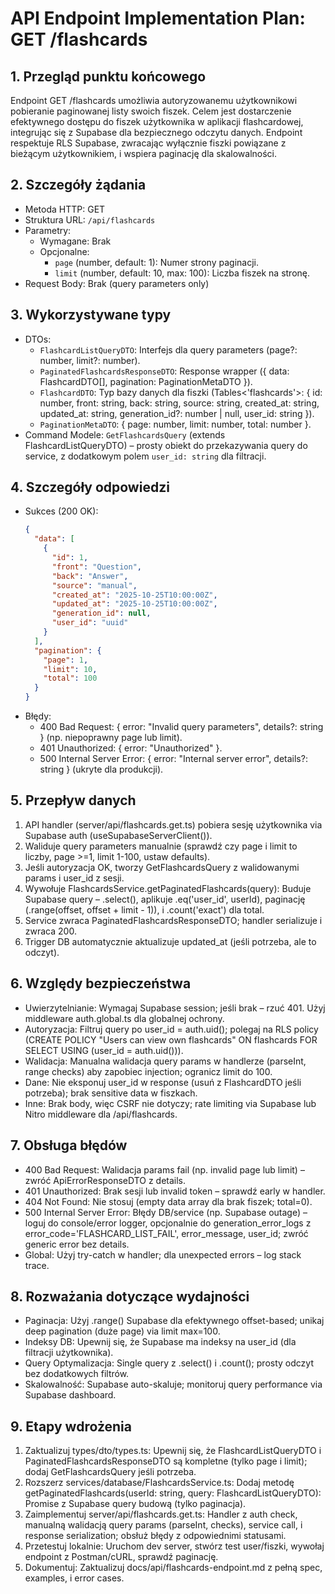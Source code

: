 # API Endpoint Implementation Plan: GET /flashcards

## 1. Przegląd punktu końcowego
Endpoint GET /flashcards umożliwia autoryzowanemu użytkownikowi pobieranie paginowanej listy swoich fiszek. Celem jest dostarczenie efektywnego dostępu do fiszek użytkownika w aplikacji flashcardowej, integrując się z Supabase dla bezpiecznego odczytu danych. Endpoint respektuje RLS Supabase, zwracając wyłącznie fiszki powiązane z bieżącym użytkownikiem, i wspiera paginację dla skalowalności.

## 2. Szczegóły żądania
- Metoda HTTP: GET
- Struktura URL: `/api/flashcards`
- Parametry:
  - Wymagane: Brak
  - Opcjonalne:
    - `page` (number, default: 1): Numer strony paginacji.
    - `limit` (number, default: 10, max: 100): Liczba fiszek na stronę.
- Request Body: Brak (query parameters only)

## 3. Wykorzystywane typy
- DTOs:
  - `FlashcardListQueryDTO`: Interfejs dla query parameters (page?: number, limit?: number).
  - `PaginatedFlashcardsResponseDTO`: Response wrapper ({ data: FlashcardDTO[], pagination: PaginationMetaDTO }).
  - `FlashcardDTO`: Typ bazy danych dla fiszki (Tables<'flashcards'>: { id: number, front: string, back: string, source: string, created_at: string, updated_at: string, generation_id?: number | null, user_id: string }).
  - `PaginationMetaDTO`: { page: number, limit: number, total: number }.
- Command Modele: `GetFlashcardsQuery` (extends FlashcardListQueryDTO) – prosty obiekt do przekazywania query do service, z dodatkowym polem `user_id: string` dla filtracji.

## 4. Szczegóły odpowiedzi
- Sukces (200 OK):
  ```json
  {
    "data": [
      {
        "id": 1,
        "front": "Question",
        "back": "Answer",
        "source": "manual",
        "created_at": "2025-10-25T10:00:00Z",
        "updated_at": "2025-10-25T10:00:00Z",
        "generation_id": null,
        "user_id": "uuid"
      }
    ],
    "pagination": {
      "page": 1,
      "limit": 10,
      "total": 100
    }
  }
  ```
- Błędy:
  - 400 Bad Request: { error: "Invalid query parameters", details?: string } (np. niepoprawny page lub limit).
  - 401 Unauthorized: { error: "Unauthorized" }.
  - 500 Internal Server Error: { error: "Internal server error", details?: string } (ukryte dla produkcji).

## 5. Przepływ danych
1. API handler (server/api/flashcards.get.ts) pobiera sesję użytkownika via Supabase auth (useSupabaseServerClient()).
2. Waliduje query parameters manualnie (sprawdź czy page i limit to liczby, page >=1, limit 1-100, ustaw defaults).
3. Jeśli autoryzacja OK, tworzy GetFlashcardsQuery z walidowanymi params i user_id z sesji.
4. Wywołuje FlashcardsService.getPaginatedFlashcards(query): Buduje Supabase query – .select(), aplikuje .eq('user_id', userId), paginację (.range(offset, offset + limit - 1)), i .count('exact') dla total.
5. Service zwraca PaginatedFlashcardsResponseDTO; handler serializuje i zwraca 200.
6. Trigger DB automatycznie aktualizuje updated_at (jeśli potrzeba, ale to odczyt).

## 6. Względy bezpieczeństwa
- Uwierzytelnianie: Wymagaj Supabase session; jeśli brak – rzuć 401. Użyj middleware auth.global.ts dla globalnej ochrony.
- Autoryzacja: Filtruj query po user_id = auth.uid(); polegaj na RLS policy (CREATE POLICY "Users can view own flashcards" ON flashcards FOR SELECT USING (user_id = auth.uid())).
- Walidacja: Manualna walidacja query params w handlerze (parseInt, range checks) aby zapobiec injection; ogranicz limit do 100.
- Dane: Nie eksponuj user_id w response (usuń z FlashcardDTO jeśli potrzeba); brak sensitive data w fiszkach.
- Inne: Brak body, więc CSRF nie dotyczy; rate limiting via Supabase lub Nitro middleware dla /api/flashcards.

## 7. Obsługa błędów
- 400 Bad Request: Walidacja params fail (np. invalid page lub limit) – zwróć ApiErrorResponseDTO z details.
- 401 Unauthorized: Brak sesji lub invalid token – sprawdź early w handler.
- 404 Not Found: Nie stosuj (empty data array dla brak fiszek; total=0).
- 500 Internal Server Error: Błędy DB/service (np. Supabase outage) – loguj do console/error logger, opcjonalnie do generation_error_logs z error_code='FLASHCARD_LIST_FAIL', error_message, user_id; zwróć generic error bez details.
- Global: Użyj try-catch w handler; dla unexpected errors – log stack trace.

## 8. Rozważania dotyczące wydajności
- Paginacja: Użyj .range() Supabase dla efektywnego offset-based; unikaj deep pagination (duże page) via limit max=100.
- Indeksy DB: Upewnij się, że Supabase ma indeksy na user_id (dla filtracji użytkownika).
- Query Optymalizacja: Single query z .select() i .count(); prosty odczyt bez dodatkowych filtrów.
- Skalowalność: Supabase auto-skaluje; monitoruj query performance via Supabase dashboard.

## 9. Etapy wdrożenia
1. Zaktualizuj types/dto/types.ts: Upewnij się, że FlashcardListQueryDTO i PaginatedFlashcardsResponseDTO są kompletne (tylko page i limit); dodaj GetFlashcardsQuery jeśli potrzeba.
2. Rozszerz services/database/FlashcardsService.ts: Dodaj metodę getPaginatedFlashcards(userId: string, query: FlashcardListQueryDTO): Promise<PaginatedFlashcardsResponseDTO> z Supabase query budową (tylko paginacja).
3. Zaimplementuj server/api/flashcards.get.ts: Handler z auth check, manualną walidacją query params (parseInt, checks), service call, i response serialization; obsłuż błędy z odpowiednimi statusami.
4. Przetestuj lokalnie: Uruchom dev server, stwórz test user/fiszki, wywołaj endpoint z Postman/cURL, sprawdź paginację.
5. Dokumentuj: Zaktualizuj docs/api/flashcards-endpoint.md z pełną spec, examples, i error cases.
